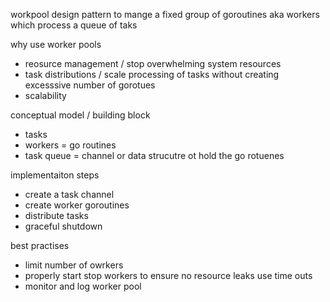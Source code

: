 workpool
design pattern to mange a fixed group of goroutines aka workers which process a queue of taks 


why use worker pools
- reosurce management / stop overwhelming system resources
- task distributions  / scale processing of tasks without creating excesssive number of gorotues
- scalability


conceptual model  / building block
- tasks 
- workers = go routines
- task queue = channel or data strucutre ot hold the go rotuenes


implementaiton steps
- create a task channel
- create worker goroutines
- distribute tasks
- graceful shutdown

best practises
- limit number of owrkers 
- properly start stop workers to ensure no resource leaks use time outs
- monitor and log worker pool


